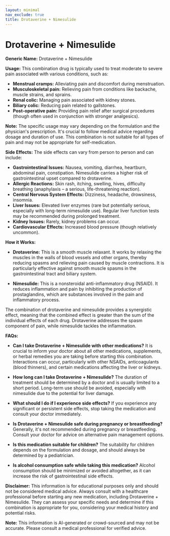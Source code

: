```yaml
---
layout: minimal
nav_exclude: true
title: Drotaverine + Nimesulide
---
```


# Drotaverine + Nimesulide

**Generic Name:** Drotaverine + Nimesulide


**Usage:** This combination drug is typically used to treat moderate to severe pain associated with various conditions, such as:

* **Menstrual cramps:**  Alleviating pain and discomfort during menstruation.
* **Musculoskeletal pain:** Relieving pain from conditions like backache, muscle strains, and sprains.
* **Renal colic:**  Managing pain associated with kidney stones.
* **Biliary colic:** Reducing pain related to gallstones.
* **Post-operative pain:**  Providing pain relief after surgical procedures (though often used in conjunction with stronger analgesics).


**Note:**  The specific usage may vary depending on the formulation and the physician's prescription.  It's crucial to follow medical advice regarding dosage and duration of use.  This combination is not suitable for all types of pain and may not be appropriate for self-medication.


**Side Effects:** The side effects can vary from person to person and can include:

* **Gastrointestinal Issues:** Nausea, vomiting, diarrhea, heartburn, abdominal pain, constipation.  Nimesulide carries a higher risk of gastrointestinal upset compared to drotaverine.
* **Allergic Reactions:** Skin rash, itching, swelling, hives, difficulty breathing (anaphylaxis – a serious, life-threatening reaction).
* **Central Nervous System Effects:** Dizziness, headache, drowsiness, insomnia.
* **Liver Issues:** Elevated liver enzymes (rare but potentially serious, especially with long-term nimesulide use).  Regular liver function tests may be recommended during prolonged treatment.
* **Kidney Issues:**  Rarely, kidney problems can occur.
* **Cardiovascular Effects:**  Increased blood pressure (though relatively uncommon).


**How it Works:**

* **Drotaverine:** This is a smooth muscle relaxant. It works by relaxing the muscles in the walls of blood vessels and other organs, thereby reducing spasms and relieving pain caused by muscle contractions.  It is particularly effective against smooth muscle spasms in the gastrointestinal tract and biliary system.

* **Nimesulide:** This is a nonsteroidal anti-inflammatory drug (NSAID).  It reduces inflammation and pain by inhibiting the production of prostaglandins, which are substances involved in the pain and inflammatory process.


The combination of drotaverine and nimesulide provides a synergistic effect, meaning that the combined effect is greater than the sum of the individual effects of each drug. Drotaverine addresses the spasm component of pain, while nimesulide tackles the inflammation.


**FAQs:**

* **Can I take Drotaverine + Nimesulide with other medications?**  It is crucial to inform your doctor about all other medications, supplements, or herbal remedies you are taking before starting this combination. Interactions can occur, particularly with other NSAIDs, anticoagulants (blood thinners), and certain medications affecting the liver or kidneys.

* **How long can I take Drotaverine + Nimesulide?** The duration of treatment should be determined by a doctor and is usually limited to a short period.  Long-term use should be avoided, especially with nimesulide due to the potential for liver damage.

* **What should I do if I experience side effects?** If you experience any significant or persistent side effects, stop taking the medication and consult your doctor immediately.

* **Is Drotaverine + Nimesulide safe during pregnancy or breastfeeding?**  Generally, it's not recommended during pregnancy or breastfeeding.  Consult your doctor for advice on alternative pain management options.

* **Is this medication suitable for children?**  The suitability for children depends on the formulation and dosage, and should always be determined by a pediatrician.

* **Is alcohol consumption safe while taking this medication?**  Alcohol consumption should be minimized or avoided altogether, as it can increase the risk of gastrointestinal side effects.

**Disclaimer:** This information is for educational purposes only and should not be considered medical advice. Always consult with a healthcare professional before starting any new medication, including Drotaverine + Nimesulide.  They can assess your specific needs and determine if this combination is appropriate for you, considering your medical history and potential risks.


**Note:** This information is AI-generated or crowd-sourced and may not be accurate. Please consult a medical professional for verified advice.